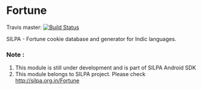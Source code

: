 Fortune
=======

Travis master: [![Build Status](https://travis-ci.org/Project-SILPA/sdk-fortune.svg)](https://travis-ci.org/Project-SILPA/sdk-fortune)

SILPA - Fortune cookie database and generator for Indic languages.

### Note :
1. This module is still under development and is part of SILPA Android SDK
2. This module belongs to SILPA project. Please check http://silpa.org.in/Fortune
